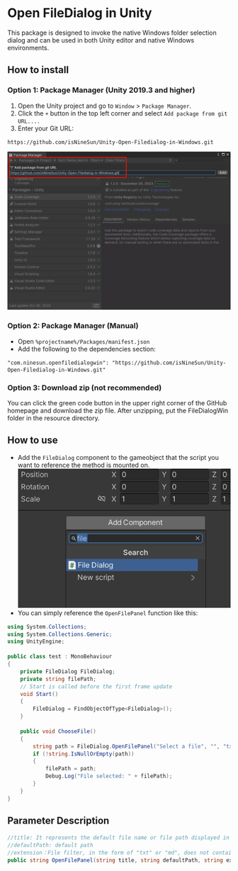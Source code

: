 # Open FileDialog in Unity

This package is designed to invoke the native Windows folder selection dialog and can be used in both Unity editor and native Windows environments.

## How to install
### Option 1: Package Manager (Unity 2019.3 and higher)
1. Open the Unity project and go to ``Window`` > ``Package Manager``.
2. Click the ``+`` button in the top left corner and select ``Add package from git URL....``
3. Enter your Git URL:

```
https://github.com/isNineSun/Unity-Open-Filedialog-in-Windows.git
```
![](install.png)    

### Option 2: Package Manager (Manual)
- Open `%projectname%/Packages/manifest.json`
- Add the following to the dependencies section:
```
"com.ninesun.openfiledialogwin": "https://github.com/isNineSun/Unity-Open-Filedialog-in-Windows.git"
```

### Option 3: Download zip (not recommended)
You can click the green code button in the upper right corner of the GitHub homepage and download the zip file. After unzipping, put the FileDialogWin folder in the resource directory.

## How to use
- Add the `FileDialog` component to the gameobject that the script you want to reference the method is mounted on.   
![alt text](image.png)    
- You can simply reference the `OpenFilePanel` function like this:    
```csharp
using System.Collections;
using System.Collections.Generic;
using UnityEngine;

public class test : MonoBehaviour
{
    private FileDialog FileDialog;
    private string filePath;
    // Start is called before the first frame update
    void Start()
    {
        FileDialog = FindObjectOfType<FileDialog>();
    }

    public void ChooseFile()
    {
        string path = FileDialog.OpenFilePanel("Select a file", "", "txt");
        if (!string.IsNullOrEmpty(path))
        {
            filePath = path;
            Debug.Log("File selected: " + filePath);
        }
    }
}

```
    
## Parameter Description
```csharp
//title: It represents the default file name or file path displayed in the file dialog.
//defaultPath: default path
//extension：File filter, in the form of "txt" or "md", does not contain wild matches
public string OpenFilePanel(string title, string defaultPath, string extension)
```